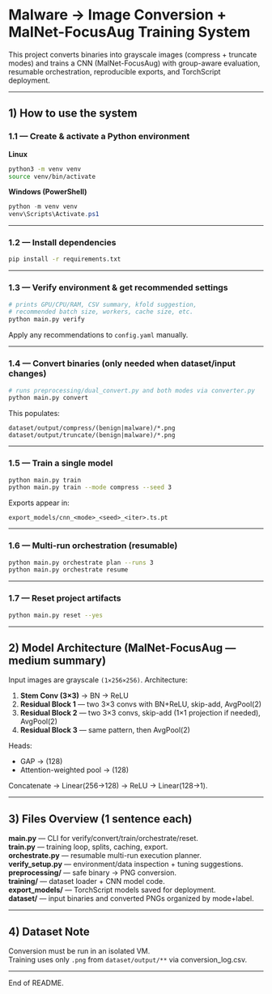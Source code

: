 # Malware → Image Conversion + MalNet-FocusAug Training System

This project converts binaries into grayscale images (compress + truncate modes) and trains a CNN (MalNet-FocusAug) with group-aware evaluation, resumable orchestration, reproducible exports, and TorchScript deployment.

---

## 1) How to use the system

### 1.1 — Create & activate a Python environment

**Linux**
```bash
python3 -m venv venv
source venv/bin/activate
```

**Windows (PowerShell)**
```powershell
python -m venv venv
venv\Scripts\Activate.ps1
```

---

### 1.2 — Install dependencies
```bash
pip install -r requirements.txt
```

---

### 1.3 — Verify environment & get recommended settings
```bash
# prints GPU/CPU/RAM, CSV summary, kfold suggestion,
# recommended batch size, workers, cache size, etc.
python main.py verify
```

Apply any recommendations to `config.yaml` manually.

---

### 1.4 — Convert binaries (only needed when dataset/input changes)
```bash
# runs preprocessing/dual_convert.py and both modes via converter.py
python main.py convert
```

This populates:  
```
dataset/output/compress/(benign|malware)/*.png
dataset/output/truncate/(benign|malware)/*.png
```

---

### 1.5 — Train a single model
```bash
python main.py train
python main.py train --mode compress --seed 3
```

Exports appear in:
```
export_models/cnn_<mode>_<seed>_<iter>.ts.pt
```

---

### 1.6 — Multi-run orchestration (resumable)
```bash
python main.py orchestrate plan --runs 3
python main.py orchestrate resume
```

---

### 1.7 — Reset project artifacts
```bash
python main.py reset --yes
```

---

## 2) Model Architecture (MalNet-FocusAug — medium summary)

Input images are grayscale `(1×256×256)`. Architecture:

1) **Stem Conv (3×3)** → BN → ReLU  
2) **Residual Block 1** — two 3×3 convs with BN+ReLU, skip-add, AvgPool(2)  
3) **Residual Block 2** — two 3×3 convs, skip-add (1×1 projection if needed), AvgPool(2)  
4) **Residual Block 3** — same pattern, then AvgPool(2)

Heads:
- GAP → (128)
- Attention-weighted pool → (128)

Concatenate → Linear(256→128) → ReLU → Linear(128→1).

---

## 3) Files Overview (1 sentence each)

**main.py** — CLI for verify/convert/train/orchestrate/reset.  
**train.py** — training loop, splits, caching, export.  
**orchestrate.py** — resumable multi-run execution planner.  
**verify_setup.py** — environment/data inspection + tuning suggestions.  
**preprocessing/** — safe binary → PNG conversion.  
**training/** — dataset loader + CNN model code.  
**export_models/** — TorchScript models saved for deployment.  
**dataset/** — input binaries and converted PNGs organized by mode+label.

---

## 4) Dataset Note

Conversion must be run in an isolated VM.  
Training uses only `.png` from `dataset/output/**` via conversion_log.csv.

---

End of README.


